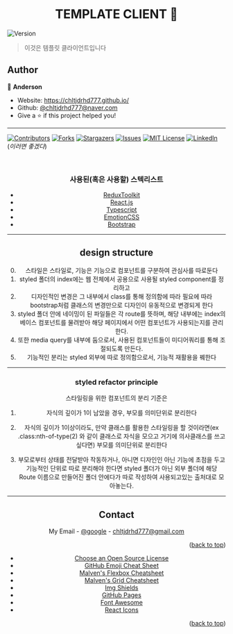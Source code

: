 <h1 align="center">TEMPLATE CLIENT 👋</h1>
<p>
  <img alt="Version" src="https://img.shields.io/badge/version-0.1.0-blue.svg?cacheSeconds=2592000" />
</p>

> 이것은 템플릿 클라이언트입니다

## Author

👤 **Anderson**

- Website: https://chltjdrhd777.github.io/
- Github: [@chltjdrhd777@naver.com](https://github.com/chltjdrhd777@naver.com)
- Give a ⭐️ if this project helped you!

---

[![Contributors][contributors-shield]][contributors-url]
[![Forks][forks-shield]][forks-url]
[![Stargazers][stars-shield]][stars-url]
[![Issues][issues-shield]][issues-url]
[![MIT License][license-shield]][license-url]
[![LinkedIn][linkedin-shield]][linkedin-url]
<br/>
(_이러면 좋겠다_)

<!-- PROJECT LOGO -->
<br />
<div align="center">
  <h3 align="center">사용된(혹은 사용할) 스텍리스트</h3>

- [ReduxToolkit](https://redux-toolkit.js.org/)
- [React.js](https://reactjs.org/)
- [Typescript](https://www.typescriptlang.org/)
- [EmotionCSS](https://emotion.sh/docs/introduction)
- [Bootstrap](https://getbootstrap.com)

---

## design structure

0. 스타일은 스타일로, 기능은 기능으로 컴포넌트를 구분하여 관심사를 따로둔다
1. styled 폴더의 index에는 웹 전체에서 공용으로 사용될 styled component를 정리하고
2. 디자인적인 변경은 그 내부에서 class를 통해 정의함에 따라 필요에 따라 bootstrap처럼 클래스의 변경만으로 디자인이 유동적으로 변경되게 한다
3. styled 폴더 안에 네이밍이 된 파일들은 각 route를 뜻하며, 해당 내부에는 index의 베이스 컴포넌트를 물려받아 해당 페이지에서 어떤 컴포넌트가 사용되는지를 관리한다.
4. 또한 media query를 내부에 둠으로서, 사용된 컴포넌트들이 미디어쿼리를 통해 조절되도록 만든다.
5. 기능적인 분리는 styled 외부에 따로 정의함으로서, 기능적 재활용을 꿰한다

---

### styled refactor principle

스타일링을 위한 컴포넌트의 분리 기준은

1. 자식의 깊이가 1이 남았을 경우, 부모를 의미단위로 분리한다

2. 자식의 깊이가 1이상이라도, 만약 클래스를 활용한 스타일링을 할 것이라면(ex .class:nth-of-type(2) 와 같이 클래스로 자식을 모으고 거기에 의사클래스를 쓰고싶다면) 부모를 의미단위로 분리한다

3. 부모로부터 상태를 전달받아 작동하거나, 아니면 디자인인 아닌 기능에 초점을 두고 기능적인 단위로 따로 분리해야 한다면 styled 폴더가 아닌 외부 폴더에 해당 Route 이름으로 만들어진 폴더 안에다가 따로 작성하여 사용되고있는 출처대로 모아놓는다.

---

## Contact

My Email - [@google](chltjdrhd777@gmail.com) - chltjdrhd777@gmail.com

<p align="right">(<a href="#top">back to top</a>)</p>

<!-- ACKNOWLEDGMENTS -->

- [Choose an Open Source License](https://choosealicense.com)
- [GitHub Emoji Cheat Sheet](https://www.webpagefx.com/tools/emoji-cheat-sheet)
- [Malven's Flexbox Cheatsheet](https://flexbox.malven.co/)
- [Malven's Grid Cheatsheet](https://grid.malven.co/)
- [Img Shields](https://shields.io)
- [GitHub Pages](https://pages.github.com)
- [Font Awesome](https://fontawesome.com)
- [React Icons](https://react-icons.github.io/react-icons/search)

<p align="right">(<a href="#top">back to top</a>)</p>

<!-- MARKDOWN LINKS & IMAGES -->
<!-- https://www.markdownguide.org/basic-syntax/#reference-style-links -->

[contributors-shield]: https://img.shields.io/github/contributors/othneildrew/Best-README-Template.svg?style=for-the-badge
[contributors-url]: https://github.com/othneildrew/Best-README-Template/graphs/contributors
[forks-shield]: https://img.shields.io/github/forks/othneildrew/Best-README-Template.svg?style=for-the-badge
[forks-url]: https://github.com/othneildrew/Best-README-Template/network/members
[stars-shield]: https://img.shields.io/github/stars/othneildrew/Best-README-Template.svg?style=for-the-badge
[stars-url]: https://github.com/othneildrew/Best-README-Template/stargazers
[issues-shield]: https://img.shields.io/github/issues/othneildrew/Best-README-Template.svg?style=for-the-badge
[issues-url]: https://github.com/othneildrew/Best-README-Template/issues
[license-shield]: https://img.shields.io/github/license/othneildrew/Best-README-Template.svg?style=for-the-badge
[license-url]: https://github.com/othneildrew/Best-README-Template/blob/master/LICENSE.txt
[linkedin-shield]: https://img.shields.io/badge/-LinkedIn-black.svg?style=for-the-badge&logo=linkedin&colorB=555
[linkedin-url]: https://linkedin.com/in/othneildrew

